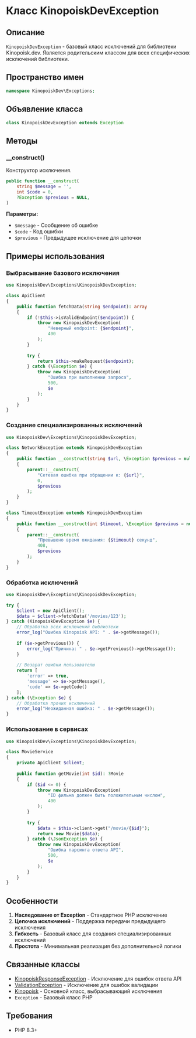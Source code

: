 # Класс KinopoiskDevException

## Описание

`KinopoiskDevException` - базовый класс исключений для библиотеки Kinopoisk.dev. Является родительским классом для всех специфических исключений библиотеки.

## Пространство имен

```php
namespace KinopoiskDev\Exceptions;
```

## Объявление класса

```php
class KinopoiskDevException extends Exception
```

## Методы

### __construct()

Конструктор исключения.

```php
public function __construct(
    string $message = '',
    int $code = 0,
    ?Exception $previous = NULL,
)
```

**Параметры:**
- `$message` - Сообщение об ошибке
- `$code` - Код ошибки
- `$previous` - Предыдущее исключение для цепочки

## Примеры использования

### Выбрасывание базового исключения

```php
use KinopoiskDev\Exceptions\KinopoiskDevException;

class ApiClient
{
    public function fetchData(string $endpoint): array
    {
        if (!$this->isValidEndpoint($endpoint)) {
            throw new KinopoiskDevException(
                "Неверный endpoint: {$endpoint}",
                400
            );
        }
        
        try {
            return $this->makeRequest($endpoint);
        } catch (\Exception $e) {
            throw new KinopoiskDevException(
                "Ошибка при выполнении запроса",
                500,
                $e
            );
        }
    }
}
```

### Создание специализированных исключений

```php
use KinopoiskDev\Exceptions\KinopoiskDevException;

class NetworkException extends KinopoiskDevException
{
    public function __construct(string $url, \Exception $previous = null)
    {
        parent::__construct(
            "Сетевая ошибка при обращении к: {$url}",
            0,
            $previous
        );
    }
}

class TimeoutException extends KinopoiskDevException
{
    public function __construct(int $timeout, \Exception $previous = null)
    {
        parent::__construct(
            "Превышено время ожидания: {$timeout} секунд",
            408,
            $previous
        );
    }
}
```

### Обработка исключений

```php
use KinopoiskDev\Exceptions\KinopoiskDevException;

try {
    $client = new ApiClient();
    $data = $client->fetchData('/movies/123');
} catch (KinopoiskDevException $e) {
    // Обработка всех исключений библиотеки
    error_log("Ошибка Kinopoisk API: " . $e->getMessage());
    
    if ($e->getPrevious()) {
        error_log("Причина: " . $e->getPrevious()->getMessage());
    }
    
    // Возврат ошибки пользователю
    return [
        'error' => true,
        'message' => $e->getMessage(),
        'code' => $e->getCode()
    ];
} catch (\Exception $e) {
    // Обработка прочих исключений
    error_log("Неожиданная ошибка: " . $e->getMessage());
}
```

### Использование в сервисах

```php
use KinopoiskDev\Exceptions\KinopoiskDevException;

class MovieService
{
    private ApiClient $client;
    
    public function getMovie(int $id): ?Movie
    {
        if ($id <= 0) {
            throw new KinopoiskDevException(
                "ID фильма должен быть положительным числом",
                400
            );
        }
        
        try {
            $data = $this->client->get("/movie/{$id}");
            return new Movie($data);
        } catch (\JsonException $e) {
            throw new KinopoiskDevException(
                "Ошибка парсинга ответа API",
                500,
                $e
            );
        }
    }
}
```

## Особенности

1. **Наследование от Exception** - Стандартное PHP исключение
2. **Цепочка исключений** - Поддержка передачи предыдущего исключения
3. **Гибкость** - Базовый класс для создания специализированных исключений
4. **Простота** - Минимальная реализация без дополнительной логики

## Связанные классы

- [KinopoiskResponseException](KinopoiskResponseException.md) - Исключение для ошибок ответа API
- [ValidationException](ValidationException.md) - Исключение для ошибок валидации
- [Kinopoisk](../Kinopoisk.md) - Основной класс, выбрасывающий исключения
- `Exception` - Базовый класс PHP

## Требования

- PHP 8.3+